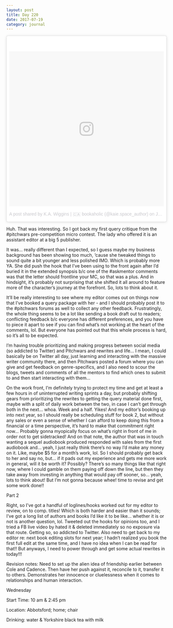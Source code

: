 ```yaml
---
layout: post
title: Day 220
date: 2017-07-19
category: journal
---
```


<blockquote class="instagram-media" data-instgrm-version="7" style=" background:#FFF; border:0; border-radius:3px; box-shadow:0 0 1px 0 rgba(0,0,0,0.5),0 1px 10px 0 rgba(0,0,0,0.15); margin: 1px; max-width:658px; padding:0; width:99.375%; width:-webkit-calc(100% - 2px); width:calc(100% - 2px);"><div style="padding:8px;"> <div style=" background:#F8F8F8; line-height:0; margin-top:40px; padding:50.0% 0; text-align:center; width:100%;"> <div style=" background:url(data:image/png;base64,iVBORw0KGgoAAAANSUhEUgAAACwAAAAsCAMAAAApWqozAAAABGdBTUEAALGPC/xhBQAAAAFzUkdCAK7OHOkAAAAMUExURczMzPf399fX1+bm5mzY9AMAAADiSURBVDjLvZXbEsMgCES5/P8/t9FuRVCRmU73JWlzosgSIIZURCjo/ad+EQJJB4Hv8BFt+IDpQoCx1wjOSBFhh2XssxEIYn3ulI/6MNReE07UIWJEv8UEOWDS88LY97kqyTliJKKtuYBbruAyVh5wOHiXmpi5we58Ek028czwyuQdLKPG1Bkb4NnM+VeAnfHqn1k4+GPT6uGQcvu2h2OVuIf/gWUFyy8OWEpdyZSa3aVCqpVoVvzZZ2VTnn2wU8qzVjDDetO90GSy9mVLqtgYSy231MxrY6I2gGqjrTY0L8fxCxfCBbhWrsYYAAAAAElFTkSuQmCC); display:block; height:44px; margin:0 auto -44px; position:relative; top:-22px; width:44px;"></div></div><p style=" color:#c9c8cd; font-family:Arial,sans-serif; font-size:14px; line-height:17px; margin-bottom:0; margin-top:8px; overflow:hidden; padding:8px 0 7px; text-align:center; text-overflow:ellipsis; white-space:nowrap;"><a href="https://www.instagram.com/p/BW865jrl-jS/" style=" color:#c9c8cd; font-family:Arial,sans-serif; font-size:14px; font-style:normal; font-weight:normal; line-height:17px; text-decoration:none;" target="_blank">A post shared by K.A. Wiggins | 🇨🇦 bookaholic (@kaie.space_author)</a> on <time style=" font-family:Arial,sans-serif; font-size:14px; line-height:17px;" datetime="2017-07-25T01:56:01+00:00">Jul 24, 2017 at 6:56pm PDT</time></p></div></blockquote>
<script async defer src="//platform.instagram.com/en_US/embeds.js"></script>

Huh. That was interesting. So I got back my first query critique from the #pitchwars pre-competition micro contest. The lady who offered it is an assistant editor at a big 5 publisher. 

It was… really different than I expected, so I guess maybe my business background has been showing too much, ‘cause she tweaked things to sound quite a bit younger and less polished IMO. Which is probably more YA. She did push the hook that I’ve been using to the front again after I’d buried it in the extended synopsis b/c one of the #askmentor comments was that the letter should frontline your MC, so that was a plus. And in hindsight, it’s probably not surprising that she shifted it all around to feature more of the character’s journey at the forefront. So, lots to think about it. 

It’ll be really interesting to see where my editor comes out on things now that I’ve booked a query package with her - and I should probably post it to the #pitchwars forums as well to collect any other feedback. Frustratingly, the whole thing seems to be a lot like sending a book draft out to readers; conflicting feedback b/c everyone has different preferences, and you have to piece it apart to see if you can find what’s not working at the heart of the comments, lol. But everyone has pointed out that this whole process is hard, so it’s all to be expected. 

I’m having trouble prioritizing and making progress between social media (so addicted to Twitter) and Pitchwars and rewrites and life… I mean, I could basically be on Twitter all day, just learning and interacting with the massive writer community there, and then Pitchwars posted a forum where you can give and get feedback on genre-specifics, and I also need to scour the blogs, tweets and comments of all the mentors to find which ones to submit to and then start interacting with them… 

On the work front, I’m definitely trying to protect my time and get at least a few hours in of uninterrupted writing sprints a day, but probably shifting gears from prioritizing the rewrites to getting the query material done first, maybe with a split of daily work between the two, in case I can’t get through both in the next… whoa. Week and a half. Yikes! And my editor’s booking up into next year, so I should really be scheduling stuff for book 2, but without any sales or even a sense of whether I can afford to keep doing this from a financial or a time perspective, it’s hard to make that commitment right now… Probably gonna myopically focus on what’s right in front of me in order not to get sidetracked! And on that note, the author that was in touch wanting a sequel audiobook produced responded with sales from the first audiobook and… yeah, I just really think there’s no way I’d make any money on it. Like, maybe $5 for a month’s work, lol. So I should probably get back to her and say no, but… if it pads out my experience and gets me more work in general, will it be worth it? Possibly? There’s so many things like that right now, where I could gamble on them paying off down the line, but then they take away from investing in anything that would pay off sooner, so… yeah, lots to think about! But I’m not gonna because whee! time to revise and get some work done!!

Part 2

Right, so I’ve got a handful of loglines/hooks worked out for my editor to review, on to comp. titles! Which is both harder and easier than it sounds; I’ve got a long list of authors and books I’d like it to be like… whether it is or not is another question, lol. Tweeted out the hooks for opinions too, and I tried a FB live video by hated it & deleted immediately so no exposure via that route. Getting so, so addicted to Twitter. Also need to get back to my editor re: next book editing slots for next year; I hadn’t realized you book the first full edit at the same time, and I have no idea when I can be read for that!! But anyways, I need to power through and get some actual rewrites in today!!!

Revision notes: Need to set up the alien idea of friendship earlier between Cole and Cadence. Then have her push against it, reconcile to it, transfer it to others. Demonstrates her innocence or cluelessness when it comes to relationships and human interaction. 

Wednesday

Start Time: 10 am & 2:45 pm

Location: Abbotsford; home; chair

Drinking: water & Yorkshire black tea with milk

